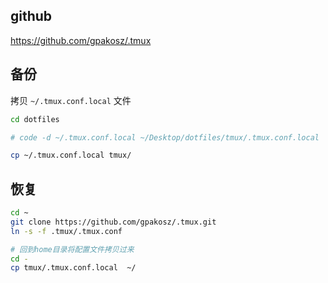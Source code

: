 ## github
https://github.com/gpakosz/.tmux

## 备份
拷贝 `~/.tmux.conf.local` 文件
```sh
cd dotfiles

# code -d ~/.tmux.conf.local ~/Desktop/dotfiles/tmux/.tmux.conf.local 

cp ~/.tmux.conf.local tmux/
```

## 恢复
```sh
cd ~
git clone https://github.com/gpakosz/.tmux.git
ln -s -f .tmux/.tmux.conf

# 回到home目录将配置文件拷贝过来
cd -
cp tmux/.tmux.conf.local  ~/
```